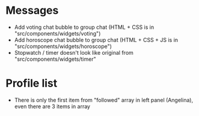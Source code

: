 # Messages

- Add voting chat bubble to group chat (HTML + CSS is in "src/components/widgets/voting")
- Add horoscope chat bubble to group chat (HTML + CSS + JS is in "src/components/widgets/horoscope")
- Stopwatch / timer doesn't look like original from "src/components/widgets/timer"

# Profile list

- There is only the first item from "followed" array in left panel (Angelina), even there are 3 items in array
